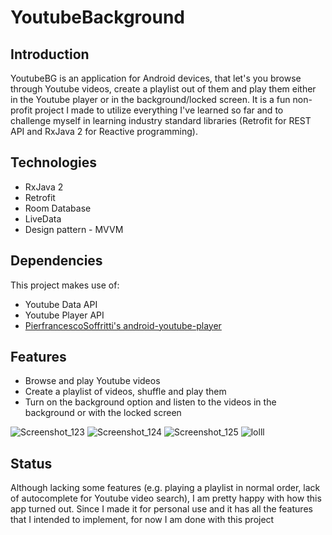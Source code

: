 # YoutubeBackground
## Introduction

YoutubeBG is an application for Android devices, that let's you browse through Youtube videos, create a playlist out of them and play them either in the Youtube player or in the background/locked screen. It is a fun non-profit project I made to utilize everything I've learned so far and to challenge myself in learning industry standard libraries (Retrofit for REST API and RxJava 2 for Reactive programming).

## Technologies

- RxJava 2
- Retrofit
- Room Database
- LiveData
- Design pattern - MVVM

## Dependencies

This project makes use of:
- Youtube Data API
- Youtube Player API
- [PierfrancescoSoffritti's android-youtube-player](https://github.com/PierfrancescoSoffritti/android-youtube-player)

## Features

- Browse and play Youtube videos
- Create a playlist of videos, shuffle and play them
- Turn on the background option and listen to the videos in the background or with the locked screen

![Screenshot_123](https://user-images.githubusercontent.com/49290632/90128638-799e2a00-dd67-11ea-8462-22d0729b9798.png)
![Screenshot_124](https://user-images.githubusercontent.com/49290632/90128643-7b67ed80-dd67-11ea-8197-02b47166831d.png)
![Screenshot_125](https://user-images.githubusercontent.com/49290632/90128647-7c991a80-dd67-11ea-9759-8dcf8c6020e7.png)
![lolll](https://user-images.githubusercontent.com/49290632/90129727-77d56600-dd69-11ea-81be-72d62af9afc2.png)

 ## Status
 
 Although lacking some features (e.g. playing a playlist in normal order, lack of autocomplete for Youtube video search), I am pretty happy with how this app turned out. Since I made it for personal use and it has all the features that I intended to implement, for now I am done with this project
